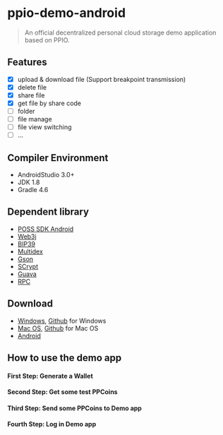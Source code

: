 # ppio-demo-android
> An official decentralized personal cloud storage demo application based on PPIO.

## Features
- [x] upload & download file (Support breakpoint transmission)
- [x] delete file
- [x] share file
- [x] get file by share code
- [ ] folder
- [ ] file manage
- [ ] file view switching
- [ ] ...

## Compiler Environment
- AndroidStudio 3.0+
- JDK 1.8
- Gradle 4.6

## Dependent library
- [POSS SDK Android](https://github.com/ppio/ppio-skd-android)
- [Web3j](https://github.com/web3j/web3j)
- [BIP39](https://github.com/NovaCrypto/BIP39)
- [Multidex](https://mvnrepository.com/artifact/com.android.support/multidex)
- [Gson](https://mvnrepository.com/artifact/com.google.code.gson/gson/2.8.5)
- [SCrypt](https://mvnrepository.com/artifact/com.lambdaworks/scrypt)
- [Guava](https://mvnrepository.com/artifact/com.google.guava/guava)
- [RPC](https://code.google.com/archive/p/android-json-rpc/)


## Download
- [Windows](https://github.com/PPIO/ppio-demo-desktop/releases), [Github](https://github.com/ppio/ppio-demo-desktop) for Windows
- [Mac OS](https://github.com/PPIO/ppio-demo-desktop/releases), [Github](https://github.com/ppio/ppio-demo-desktop) for Mac OS
- [Android](https://github.com/PPIO/ppio-demo-android/releases)

## How to use the demo app
#### First Step: Generate a Wallet

#### Second Step: Get some test PPCoins

#### Third Step: Send some PPCoins to Demo app

#### Fourth Step: Log in Demo app
